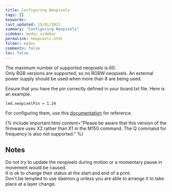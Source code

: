 ```yaml
---
title: Configuring Neopixels
tags: []
keywords: 
last_updated: 15/01/2021
summary: "Configuring Neopixels"
sidebar: mydoc_sidebar
permalink: neopixels.html
folder: mydoc
comments: false
toc: false
---
```


The maximum number of supported neopixels is 60.  
Only RGB versions are supported, so no RGBW neopixels. 
An external power supply should be used when more than 8 are being used.  

Ensure that you have the pin correctly defined in your board.txt file. Here is an example.  
```
led.neopixelPin = 1.24
```

For configuring them, use this [documentation](https://duet3d.dozuki.com/Wiki/Gcode#Section_M150_Set_LED_colours) for reference. 

{% include important.html content="Please be aware that this version of the firmware uses X2 rather than X1 in the M150 command. The Q command for frequency is also not supported." %}

## Notes

Do not try to update the neopixels during motion or a momentary pause in movement would be caused.  
It is ok to change their status at the start and end of a print.  
Don't be tempted to use daemon.g unless you are able to arrange it to take place at a layer change.  